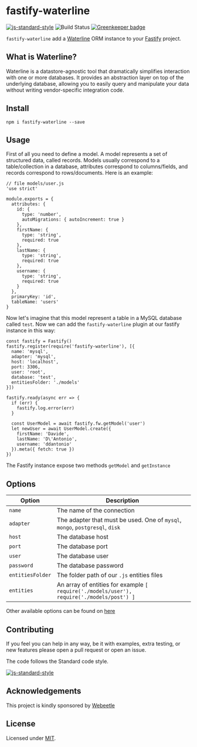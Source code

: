 # fastify-waterline

[![js-standard-style](https://img.shields.io/badge/code%20style-standard-brightgreen.svg?style=flat)](http://standardjs.com/) ![Build Status](https://travis-ci.com/webeetle/fastify-waterline.svg?branch=master) [![Greenkeeper badge](https://badges.greenkeeper.io/davidedantonio/create-fastify-app.svg)](https://greenkeeper.io/)

`fastify-waterline` add a [Waterline](https://waterlinejs.org/) ORM instance to your [Fastify](https://github.com/fastify/fastify) project.

## What is Waterline?

Waterline is a datastore-agnostic tool that dramatically simplifies interaction with one or more databases. It provides an abstraction layer on top of the underlying database, allowing you to easily query and manipulate your data without writing vendor-specific integration code.

## Install

```
npm i fastify-waterline --save
```

## Usage

First of all you need to define a model. A model represents a set of structured data, called records. Models usually correspond to a table/collection in a database, attributes correspond to columns/fields, and records correspond to rows/documents. Here is an example:

```
// file models/user.js
'use strict'

module.exports = {
  attributes: {
    id: {
      type: 'number',
      autoMigrations: { autoIncrement: true }
    },
    firstName: {
      type: 'string',
      required: true
    },
    lastName: {
      type: 'string',
      required: true
    },
    username: {
      type: 'string',
      required: true
    }
  },
  primaryKey: 'id',
  tableName: 'users'
}
```

Now let's imagine that this model represent a table in a MySQL database called `test`. Now we can add the `fastify-waterline` plugin at our fastify instance in this way:

```
const fastify = Fastify()
fastify.register(require('fastify-waterline'), [{
  name: 'mysql',
  adapter: 'mysql',
  host: 'localhost',
  port: 3306,
  user: 'root',
  database: 'test',
  entitiesFolder: './models'
}])

fastify.ready(async err => {
  if (err) {
    fastify.log.error(err)
  }

  const UserModel = await fastify.fw.getModel('user')
  let newUser = await UserModel.create({
    firstName: 'Davide',
    lastName: 'D\'Antonio',
    username: 'ddantonio'
  }).meta({ fetch: true })
})
```

The Fastify instance expose two methods `getModel` and `getInstance`

## Options

|  Option | Description |
| ------------- | ------------- |
| `name` | The name of the connection |
| `adapter` | The adapter that must be used. One of `mysql`, `mongo`, `postgresql`, `disk`|
| `host` | The database host |
| `port` | The database port |
| `user` | The database user |
| `password` | The database password |
| `entitiesFolder` | The folder path of our `.js` entities files |
| `entities` | An array of entities for example `[ require('./models/user'), require('./models/post') ]` |

Other available options can be found on [here](https://github.com/balderdashy/waterline)

## Contributing

If you feel you can help in any way, be it with examples, extra testing, or new features please open a pull request or open an issue.

The code follows the Standard code style.

[![js-standard-style](https://cdn.rawgit.com/feross/standard/master/badge.svg)](https://github.com/feross/standard)

## Acknowledgements

This project is kindly sponsored by [Webeetle](http://webeetle.com)

## License

Licensed under [MIT](./LICENSE).

